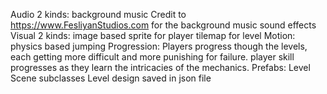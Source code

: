 Audio 2 kinds:
    background music Credit to https://www.FesliyanStudios.com for the background music
    sound effects
Visual 2 kinds:
    image based sprite for player
    tilemap for level
Motion:
    physics based jumping
Progression:
    Players progress though the levels, each getting more difficult and more punishing for failure. player skill progresses as they learn the intricacies of the mechanics.
Prefabs:
    Level Scene subclasses
    Level design saved in json file 
